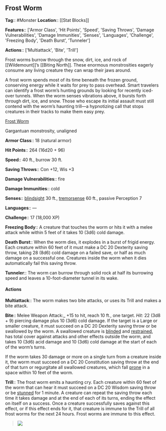 ## Frost Worm
**Tag**:: #Monster
**Location**:: [[Stat Blocks]]

**Features**:: ['Armor Class', 'Hit Points', 'Speed', 'Saving Throws', 'Damage Vulnerabilities', 'Damage Immunities', 'Senses', 'Languages', 'Challenge', 'Freezing Body', 'Death Burst', 'Tunneler']

**Actions**:: ['Multiattack', 'Bite', 'Trill']

Frost worms burrow through the snow, dirt, ice, and rock of [[Wildemount]]’s [[Biting North]]. These enormous monstrosities eagerly consume any living creature they can wrap their jaws around.

A frost worm spends most of its time beneath the frozen ground, conserving energy while it waits for prey to pass overhead. Smart travelers can identify a frost worm’s hunting grounds by looking for recently iced-over tunnels. When the worm senses vibrations above, it bursts forth through dirt, ice, and snow. Those who escape its initial assault must still contend with the worm’s haunting trill—a hypnotizing call that stops creatures in their tracks to make them easy prey.

[Frost Worm](https://www.dndbeyond.com/monsters/frost-worm)

Gargantuan monstrosity, unaligned

**Armor Class**::  18 (natural armor)

**Hit Points**::  264 (16d20 + 96)

**Speed**::  40 ft., burrow 30 ft.

**Saving Throws**::  Con +12, Wis +3

**Damage Vulnerabilities**::  fire

**Damage Immunities**::  cold

**Senses**::  [blindsight](https://www.dndbeyond.com/compendium/rules/basic-rules/monsters#Blindsight) 30 ft., [tremorsense](https://www.dndbeyond.com/compendium/rules/basic-rules/monsters#Tremorsense) 60 ft., passive Perception 7

**Languages**::  —

**Challenge**::  17 (18,000 XP)

**Freezing Body**::  A creature that touches the worm or hits it with a melee attack while within 5 feet of it takes 10 (3d6) cold damage.

**Death Burst**::  When the worm dies, it explodes in a burst of frigid energy. Each creature within 60 feet of it must make a DC 20 Dexterity saving throw, taking 28 (8d6) cold damage on a failed save, or half as much damage on a successful one. Creatures inside the worm when it dies automatically fail this saving throw.

**Tunneler**::  The worm can burrow through solid rock at half its burrowing speed and leaves a 10-foot-diameter tunnel in its wake.

#### Actions
**Multiattack**::  The worm makes two bite attacks, or uses its Trill and makes a bite attack.

**Bite**::  Melee Weapon Attack:_ +15 to hit, reach 10 ft., one target. _Hit:_ 22 (3d8 + 9) piercing damage plus 10 (3d6) cold damage. If the target is a Large or smaller creature, it must succeed on a DC 20 Dexterity saving throw or be swallowed by the worm. A swallowed creature is [blinded](https://www.dndbeyond.com/compendium/rules/basic-rules/appendix-a-conditions#Blinded) and [restrained](https://www.dndbeyond.com/compendium/rules/basic-rules/appendix-a-conditions#Restrained), has total cover against attacks and other effects outside the worm, and takes 10 (3d6) acid damage and 10 (3d6) cold damage at the start of each of the worm’s turns.

If the worm takes 30 damage or more on a single turn from a creature inside it, the worm must succeed on a DC 20 Constitution saving throw at the end of that turn or regurgitate all swallowed creatures, which fall [prone](https://www.dndbeyond.com/compendium/rules/basic-rules/appendix-a-conditions#Prone) in a space within 10 feet of the worm.

**Trill**::  The frost worm emits a haunting cry. Each creature within 60 feet of the worm that can hear it must succeed on a DC 20 Wisdom saving throw or be [stunned](https://www.dndbeyond.com/compendium/rules/basic-rules/appendix-a-conditions#Stunned) for 1 minute. A creature can repeat the saving throw each time it takes damage and at the end of each of its turns, ending the effect on itself on a success. Once a creature successfully saves against this effect, or if this effect ends for it, that creature is immune to the Trill of all frost worms for the next 24 hours. Frost worms are immune to this effect.

> [![](https://media-waterdeep.cursecdn.com/avatars/thumbnails/9170/24/270/598/637199798877274924.png)](https://media-waterdeep.cursecdn.com/avatars/9170/24/637199798877274924.png)